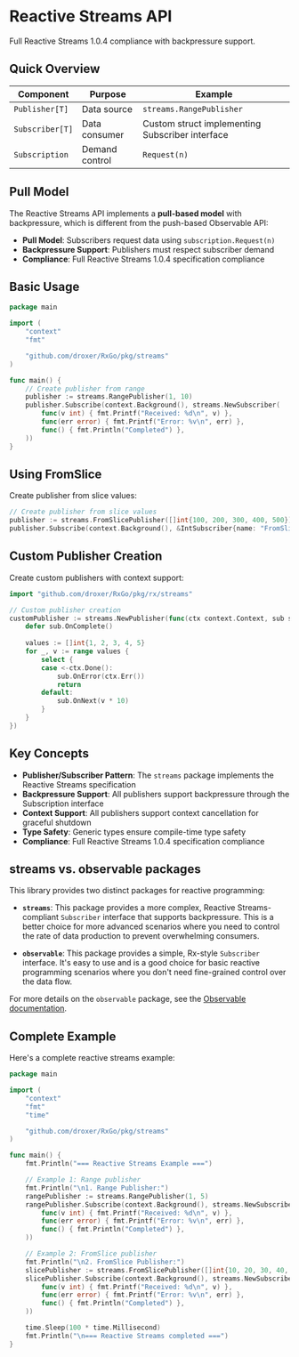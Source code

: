 # Reactive Streams API

Full Reactive Streams 1.0.4 compliance with backpressure support.

## Quick Overview

| Component | Purpose | Example |
|-----------|---------|---------|
| `Publisher[T]` | Data source | `streams.RangePublisher` |
| `Subscriber[T]` | Data consumer | Custom struct implementing Subscriber interface |
| `Subscription` | Demand control | `Request(n)` |

## Pull Model

The Reactive Streams API implements a **pull-based model** with backpressure, which is different from the push-based Observable API:

- **Pull Model**: Subscribers request data using `subscription.Request(n)` 
- **Backpressure Support**: Publishers must respect subscriber demand
- **Compliance**: Full Reactive Streams 1.0.4 specification compliance

## Basic Usage

```go
package main

import (
	"context"
	"fmt"

	"github.com/droxer/RxGo/pkg/streams"
)

func main() {
	// Create publisher from range
	publisher := streams.RangePublisher(1, 10)
	publisher.Subscribe(context.Background(), streams.NewSubscriber(
		func(v int) { fmt.Printf("Received: %d\n", v) },
		func(err error) { fmt.Printf("Error: %v\n", err) },
		func() { fmt.Println("Completed") },
	))
}
```


## Using FromSlice

Create publisher from slice values:

```go
// Create publisher from slice values
publisher := streams.FromSlicePublisher([]int{100, 200, 300, 400, 500})
publisher.Subscribe(context.Background(), &IntSubscriber{name: "FromSlice"})
```

## Custom Publisher Creation

Create custom publishers with context support:

```go
import "github.com/droxer/RxGo/pkg/rx/streams"

// Custom publisher creation
customPublisher := streams.NewPublisher(func(ctx context.Context, sub streams.Subscriber[int]) {
    defer sub.OnComplete()
    
    values := []int{1, 2, 3, 4, 5}
    for _, v := range values {
        select {
        case <-ctx.Done():
            sub.OnError(ctx.Err())
            return
        default:
            sub.OnNext(v * 10)
        }
    }
})
```

## Key Concepts

- **Publisher/Subscriber Pattern**: The `streams` package implements the Reactive Streams specification
- **Backpressure Support**: All publishers support backpressure through the Subscription interface
- **Context Support**: All publishers support context cancellation for graceful shutdown
- **Type Safety**: Generic types ensure compile-time type safety
- **Compliance**: Full Reactive Streams 1.0.4 specification compliance

## streams vs. observable packages

This library provides two distinct packages for reactive programming:

-   **`streams`**: This package provides a more complex, Reactive Streams-compliant `Subscriber` interface that supports backpressure. This is a better choice for more advanced scenarios where you need to control the rate of data production to prevent overwhelming consumers.

-   **`observable`**: This package provides a simple, Rx-style `Subscriber` interface. It's easy to use and is a good choice for basic reactive programming scenarios where you don't need fine-grained control over the data flow.

For more details on the `observable` package, see the [Observable documentation](./observable.md).

## Complete Example

Here's a complete reactive streams example:

```go
package main

import (
	"context"
	"fmt"
	"time"

	"github.com/droxer/RxGo/pkg/streams"
)

func main() {
	fmt.Println("=== Reactive Streams Example ===")

	// Example 1: Range publisher
	fmt.Println("\n1. Range Publisher:")
	rangePublisher := streams.RangePublisher(1, 5)
	rangePublisher.Subscribe(context.Background(), streams.NewSubscriber(
		func(v int) { fmt.Printf("Received: %d\n", v) },
		func(err error) { fmt.Printf("Error: %v\n", err) },
		func() { fmt.Println("Completed") },
	))

	// Example 2: FromSlice publisher
	fmt.Println("\n2. FromSlice Publisher:")
	slicePublisher := streams.FromSlicePublisher([]int{10, 20, 30, 40, 50})
	slicePublisher.Subscribe(context.Background(), streams.NewSubscriber(
		func(v int) { fmt.Printf("Received: %d\n", v) },
		func(err error) { fmt.Printf("Error: %v\n", err) },
		func() { fmt.Println("Completed") },
	))

	time.Sleep(100 * time.Millisecond)
	fmt.Println("\n=== Reactive Streams completed ===")
}
```
